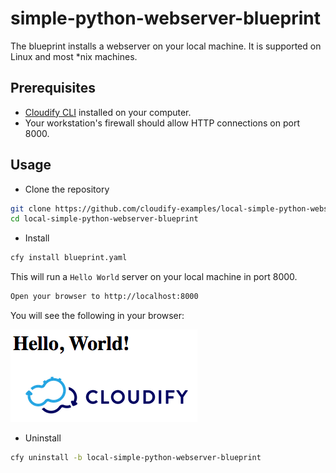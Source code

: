 # simple-python-webserver-blueprint

The blueprint installs a webserver on your local machine. It is supported on Linux and most *nix machines.


## Prerequisites

- [Cloudify CLI](http://docs.cloudify.co/4.3.0/installation/installing-cli/) installed on your computer.
- Your workstation's firewall should allow HTTP connections on port 8000.


## Usage

* Clone the repository

```bash
git clone https://github.com/cloudify-examples/local-simple-python-webserver-blueprint.git
cd local-simple-python-webserver-blueprint
```

* Install

```bash
cfy install blueprint.yaml
```

This will run a `Hello World` server on your local machine in port 8000.

```bash
Open your browser to http://localhost:8000
```

You will see the following in your browser:

![hwimage](/hello-world.png)


* Uninstall

```bash
cfy uninstall -b local-simple-python-webserver-blueprint
```
